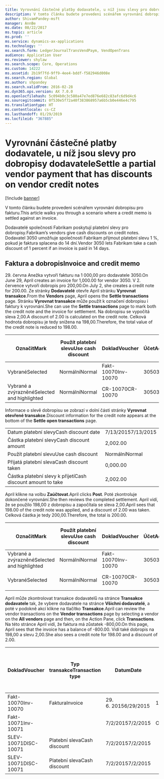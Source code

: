 ```yaml
---
title: Vyrovnání částečné platby dodavatele, u níž jsou slevy pro dobropisy dodavatele
description: V tomto článku budete provedeni scénářem vyrovnání dobropisu pro fakturu.
author: ShivamPandey-msft
manager: AnnBe
ms.date: 08/22/2017
ms.topic: article
ms.prod: ''
ms.service: dynamics-ax-applications
ms.technology: ''
ms.search.form: LedgerJournalTransVendPaym, VendOpenTrans
audience: Application User
ms.reviewer: shylaw
ms.search.scope: Core, Operations
ms.custom: 14222
ms.assetid: 2b19f7fd-9ff9-4ee4-bddf-f582946d008e
ms.search.region: Global
ms.author: shpandey
ms.search.validFrom: 2016-02-28
ms.dyn365.ops.version: AX 7.0.0
ms.openlocfilehash: 5c094b0c3c580a47e7ed876e682c83afc6d9d4c6
ms.sourcegitcommit: 0f530e5f72a40f383868957a6b5cb0e446e4c795
ms.translationtype: HT
ms.contentlocale: cs-CZ
ms.lasthandoff: 01/29/2019
ms.locfileid: "367885"
---
```

# <a name="settle-a-partial-vendor-payment-that-has-discounts-on-vendor-credit-notes"></a><span data-ttu-id="98ddb-103">Vyrovnání částečné platby dodavatele, u níž jsou slevy pro dobropisy dodavatele</span><span class="sxs-lookup"><span data-stu-id="98ddb-103">Settle a partial vendor payment that has discounts on vendor credit notes</span></span>

[!include [banner](../includes/banner.md)]

<span data-ttu-id="98ddb-104">V tomto článku budete provedeni scénářem vyrovnání dobropisu pro fakturu.</span><span class="sxs-lookup"><span data-stu-id="98ddb-104">This article walks you through a scenario where a credit memo is settled against an invoice.</span></span>

<span data-ttu-id="98ddb-105">Dodavatelé společnosti Fabrikam poskytují platební slevy pro dobropisy.</span><span class="sxs-lookup"><span data-stu-id="98ddb-105">Fabrikam’s vendors give cash discounts on credit notes.</span></span> <span data-ttu-id="98ddb-106">Dodavatel 3050 umožňuje společnosti Fabrikam přijmout platební slevu 1 %, pokud je faktura splacena do 14 dní.</span><span class="sxs-lookup"><span data-stu-id="98ddb-106">Vendor 3050 lets Fabrikam take a cash discount of 1 percent if an invoice is paid in 14 days.</span></span>

## <a name="invoice-and-credit-memo"></a><span data-ttu-id="98ddb-107">Faktura a dobropis</span><span class="sxs-lookup"><span data-stu-id="98ddb-107">Invoice and credit memo</span></span>
<span data-ttu-id="98ddb-108">29. června Anežka vytvoří fakturu na 1 000,00 pro dodavatele 3050.</span><span class="sxs-lookup"><span data-stu-id="98ddb-108">On June 29, April creates an invoice for 1,000.00 for vendor 3050.</span></span> <span data-ttu-id="98ddb-109">V 2. července vytvoří dobropis pro 200,00.</span><span class="sxs-lookup"><span data-stu-id="98ddb-109">On July 2, she creates a credit note for 200.00.</span></span> <span data-ttu-id="98ddb-110">Ze stránky **Dodavatelé** otevře April stránku **Vyrovnat transakce**.</span><span class="sxs-lookup"><span data-stu-id="98ddb-110">From the **Vendors** page, April opens the **Settle transactions** page.</span></span> <span data-ttu-id="98ddb-111">Stránku **Vyrovnat transakce** může použít k označení dobropisu i faktury k vyrovnání.</span><span class="sxs-lookup"><span data-stu-id="98ddb-111">She can use the **Settle transactions** page to mark both the credit note and the invoice for settlement.</span></span> <span data-ttu-id="98ddb-112">Na dobropisu se vypočítá sleva 2,00.</span><span class="sxs-lookup"><span data-stu-id="98ddb-112">A discount of 2.00 is calculated on the credit note.</span></span> <span data-ttu-id="98ddb-113">Celková hodnota dobropisu je tedy snížena na 198,00.</span><span class="sxs-lookup"><span data-stu-id="98ddb-113">Therefore, the total value of the credit note is reduced to 198.00.</span></span>

| <span data-ttu-id="98ddb-114">Označit</span><span class="sxs-lookup"><span data-stu-id="98ddb-114">Mark</span></span>                     | <span data-ttu-id="98ddb-115">Použít platební slevu</span><span class="sxs-lookup"><span data-stu-id="98ddb-115">Use cash discount</span></span> | <span data-ttu-id="98ddb-116">Doklad</span><span class="sxs-lookup"><span data-stu-id="98ddb-116">Voucher</span></span>   | <span data-ttu-id="98ddb-117">Účet</span><span class="sxs-lookup"><span data-stu-id="98ddb-117">Account</span></span> | <span data-ttu-id="98ddb-118">Datum</span><span class="sxs-lookup"><span data-stu-id="98ddb-118">Date</span></span>      | <span data-ttu-id="98ddb-119">Datum splatnosti</span><span class="sxs-lookup"><span data-stu-id="98ddb-119">Due date</span></span>  | <span data-ttu-id="98ddb-120">Faktura</span><span class="sxs-lookup"><span data-stu-id="98ddb-120">Invoice</span></span> | <span data-ttu-id="98ddb-121">Částka v měně transakce</span><span class="sxs-lookup"><span data-stu-id="98ddb-121">Amount in transaction currency</span></span> | <span data-ttu-id="98ddb-122">Měna</span><span class="sxs-lookup"><span data-stu-id="98ddb-122">Currency</span></span> | <span data-ttu-id="98ddb-123">Částka k vyrovnání</span><span class="sxs-lookup"><span data-stu-id="98ddb-123">Amount to settle</span></span> |
|--------------------------|-------------------|-----------|---------|-----------|-----------|---------|--------------------------------|----------|------------------|
| <span data-ttu-id="98ddb-124">Vybrané</span><span class="sxs-lookup"><span data-stu-id="98ddb-124">Selected</span></span>                 | <span data-ttu-id="98ddb-125">Normální</span><span class="sxs-lookup"><span data-stu-id="98ddb-125">Normal</span></span>            | <span data-ttu-id="98ddb-126">Fakt-10070</span><span class="sxs-lookup"><span data-stu-id="98ddb-126">Inv-10070</span></span> | <span data-ttu-id="98ddb-127">3050</span><span class="sxs-lookup"><span data-stu-id="98ddb-127">3050</span></span>    | <span data-ttu-id="98ddb-128">29. 6. 2015</span><span class="sxs-lookup"><span data-stu-id="98ddb-128">6/29/2015</span></span> | <span data-ttu-id="98ddb-129">7/29/2015</span><span class="sxs-lookup"><span data-stu-id="98ddb-129">7/29/2015</span></span> | <span data-ttu-id="98ddb-130">10070</span><span class="sxs-lookup"><span data-stu-id="98ddb-130">10070</span></span>   | <span data-ttu-id="98ddb-131">-1 000,00</span><span class="sxs-lookup"><span data-stu-id="98ddb-131">-1,000.00</span></span>                      | <span data-ttu-id="98ddb-132">USD</span><span class="sxs-lookup"><span data-stu-id="98ddb-132">USD</span></span>      | <span data-ttu-id="98ddb-133">-990,00</span><span class="sxs-lookup"><span data-stu-id="98ddb-133">-990.00</span></span>          |
| <span data-ttu-id="98ddb-134">Vybrané a zvýrazněné</span><span class="sxs-lookup"><span data-stu-id="98ddb-134">Selected and highlighted</span></span> | <span data-ttu-id="98ddb-135">Normální</span><span class="sxs-lookup"><span data-stu-id="98ddb-135">Normal</span></span>            | <span data-ttu-id="98ddb-136">CR-10070</span><span class="sxs-lookup"><span data-stu-id="98ddb-136">CR-10070</span></span>  | <span data-ttu-id="98ddb-137">3050</span><span class="sxs-lookup"><span data-stu-id="98ddb-137">3050</span></span>    | <span data-ttu-id="98ddb-138">7/2/2015</span><span class="sxs-lookup"><span data-stu-id="98ddb-138">7/2/2015</span></span>  | <span data-ttu-id="98ddb-139">7/29/2015</span><span class="sxs-lookup"><span data-stu-id="98ddb-139">7/29/2015</span></span> |         | <span data-ttu-id="98ddb-140">200,00</span><span class="sxs-lookup"><span data-stu-id="98ddb-140">200.00</span></span>                         | <span data-ttu-id="98ddb-141">USD</span><span class="sxs-lookup"><span data-stu-id="98ddb-141">USD</span></span>      | <span data-ttu-id="98ddb-142">198,00</span><span class="sxs-lookup"><span data-stu-id="98ddb-142">198.00</span></span>           |

<span data-ttu-id="98ddb-143">Informace o slevě dobropisu se zobrazí v dolní části stránky **Vyrovnat otevřené transakce**.</span><span class="sxs-lookup"><span data-stu-id="98ddb-143">Discount information for the credit note appears at the bottom of the **Settle open transactions** page.</span></span>

|                              |           |
|------------------------------|-----------|
| <span data-ttu-id="98ddb-144">Datum platební slevy</span><span class="sxs-lookup"><span data-stu-id="98ddb-144">Cash discount date</span></span>           | <span data-ttu-id="98ddb-145">7/13/2015</span><span class="sxs-lookup"><span data-stu-id="98ddb-145">7/13/2015</span></span> |
| <span data-ttu-id="98ddb-146">Částka platební slevy</span><span class="sxs-lookup"><span data-stu-id="98ddb-146">Cash discount amount</span></span>         | <span data-ttu-id="98ddb-147">2,00</span><span class="sxs-lookup"><span data-stu-id="98ddb-147">2.00</span></span>      |
| <span data-ttu-id="98ddb-148">Použít platební slevu</span><span class="sxs-lookup"><span data-stu-id="98ddb-148">Use cash discount</span></span>            | <span data-ttu-id="98ddb-149">Normální</span><span class="sxs-lookup"><span data-stu-id="98ddb-149">Normal</span></span>    |
| <span data-ttu-id="98ddb-150">Přijatá platební sleva</span><span class="sxs-lookup"><span data-stu-id="98ddb-150">Cash discount taken</span></span>          | <span data-ttu-id="98ddb-151">0,00</span><span class="sxs-lookup"><span data-stu-id="98ddb-151">0.00</span></span>      |
| <span data-ttu-id="98ddb-152">Částka platební slevy k přijetí</span><span class="sxs-lookup"><span data-stu-id="98ddb-152">Cash discount amount to take</span></span> | <span data-ttu-id="98ddb-153">2,00</span><span class="sxs-lookup"><span data-stu-id="98ddb-153">2.00</span></span>      |

<span data-ttu-id="98ddb-154">April klikne na volbu **Zaúčtovat**.</span><span class="sxs-lookup"><span data-stu-id="98ddb-154">April clicks **Post**.</span></span> <span data-ttu-id="98ddb-155">Poté zkontroluje dokončené vyrovnání.</span><span class="sxs-lookup"><span data-stu-id="98ddb-155">She then reviews the completed settlement.</span></span> <span data-ttu-id="98ddb-156">April vidí, že se použilo 198,00 z dobropisu a započítala se sleva 2,00.</span><span class="sxs-lookup"><span data-stu-id="98ddb-156">April sees that 198.00 of the credit note was applied, and a discount of 2.00 was taken.</span></span> <span data-ttu-id="98ddb-157">Celková částka je tedy 200,00.</span><span class="sxs-lookup"><span data-stu-id="98ddb-157">Therefore, the total is 200.00.</span></span>

| <span data-ttu-id="98ddb-158">Označit</span><span class="sxs-lookup"><span data-stu-id="98ddb-158">Mark</span></span>                     | <span data-ttu-id="98ddb-159">Použít platební slevu</span><span class="sxs-lookup"><span data-stu-id="98ddb-159">Use cash discount</span></span> | <span data-ttu-id="98ddb-160">Doklad</span><span class="sxs-lookup"><span data-stu-id="98ddb-160">Voucher</span></span>   | <span data-ttu-id="98ddb-161">Účet</span><span class="sxs-lookup"><span data-stu-id="98ddb-161">Account</span></span> | <span data-ttu-id="98ddb-162">Datum</span><span class="sxs-lookup"><span data-stu-id="98ddb-162">Date</span></span>      | <span data-ttu-id="98ddb-163">Datum splatnosti</span><span class="sxs-lookup"><span data-stu-id="98ddb-163">Due date</span></span>  | <span data-ttu-id="98ddb-164">Faktura</span><span class="sxs-lookup"><span data-stu-id="98ddb-164">Invoice</span></span>  | <span data-ttu-id="98ddb-165">Částka v měně transakce</span><span class="sxs-lookup"><span data-stu-id="98ddb-165">Amount in transaction currency</span></span> | <span data-ttu-id="98ddb-166">Měna</span><span class="sxs-lookup"><span data-stu-id="98ddb-166">Currency</span></span> | <span data-ttu-id="98ddb-167">Částka k vyrovnání</span><span class="sxs-lookup"><span data-stu-id="98ddb-167">Amount to settle</span></span> |
|--------------------------|-------------------|-----------|---------|-----------|-----------|----------|--------------------------------|----------|------------------|
| <span data-ttu-id="98ddb-168">Vybrané a zvýrazněné</span><span class="sxs-lookup"><span data-stu-id="98ddb-168">Selected and highlighted</span></span> | <span data-ttu-id="98ddb-169">Normální</span><span class="sxs-lookup"><span data-stu-id="98ddb-169">Normal</span></span>            | <span data-ttu-id="98ddb-170">Fakt-10070</span><span class="sxs-lookup"><span data-stu-id="98ddb-170">Inv-10070</span></span> | <span data-ttu-id="98ddb-171">3050</span><span class="sxs-lookup"><span data-stu-id="98ddb-171">3050</span></span>    | <span data-ttu-id="98ddb-172">29. 6. 2015</span><span class="sxs-lookup"><span data-stu-id="98ddb-172">6/29/2015</span></span> | <span data-ttu-id="98ddb-173">7/29/2015</span><span class="sxs-lookup"><span data-stu-id="98ddb-173">7/29/2015</span></span> | <span data-ttu-id="98ddb-174">10070</span><span class="sxs-lookup"><span data-stu-id="98ddb-174">10070</span></span>    | <span data-ttu-id="98ddb-175">-1 000,00</span><span class="sxs-lookup"><span data-stu-id="98ddb-175">-1,000.00</span></span>                      | <span data-ttu-id="98ddb-176">USD</span><span class="sxs-lookup"><span data-stu-id="98ddb-176">USD</span></span>      | <span data-ttu-id="98ddb-177">-200,00</span><span class="sxs-lookup"><span data-stu-id="98ddb-177">-200.00</span></span>          |
| <span data-ttu-id="98ddb-178">Vybrané</span><span class="sxs-lookup"><span data-stu-id="98ddb-178">Selected</span></span>                 | <span data-ttu-id="98ddb-179">Normální</span><span class="sxs-lookup"><span data-stu-id="98ddb-179">Normal</span></span>            | <span data-ttu-id="98ddb-180">CR-10070</span><span class="sxs-lookup"><span data-stu-id="98ddb-180">CR-10070</span></span>  | <span data-ttu-id="98ddb-181">3050</span><span class="sxs-lookup"><span data-stu-id="98ddb-181">3050</span></span>    | <span data-ttu-id="98ddb-182">7/2/2015</span><span class="sxs-lookup"><span data-stu-id="98ddb-182">7/2/2015</span></span>  | <span data-ttu-id="98ddb-183">7/29/2015</span><span class="sxs-lookup"><span data-stu-id="98ddb-183">7/29/2015</span></span> | <span data-ttu-id="98ddb-184">CR-10070</span><span class="sxs-lookup"><span data-stu-id="98ddb-184">CR-10070</span></span> | <span data-ttu-id="98ddb-185">200,00</span><span class="sxs-lookup"><span data-stu-id="98ddb-185">200.00</span></span>                         | <span data-ttu-id="98ddb-186">USD</span><span class="sxs-lookup"><span data-stu-id="98ddb-186">USD</span></span>      | <span data-ttu-id="98ddb-187">198,00</span><span class="sxs-lookup"><span data-stu-id="98ddb-187">198.00</span></span>           |

<span data-ttu-id="98ddb-188">April může zkontrolovat transakce dodavatelů na stránce **Transakce dodavatele** tak, že vybere dodavatele na stránce **Všichni dodavatelé**, a poté v podokně akcí klikne na tlačítko **Transakce**.</span><span class="sxs-lookup"><span data-stu-id="98ddb-188">April can review the vendor transactions on the **Vendor transactions** page by selecting a vendor on the **All vendors** page and then, on the Action Pane, click **Transactions**.</span></span> <span data-ttu-id="98ddb-189">Na této stránce April vidí, že faktura má zůstatek -800,00.</span><span class="sxs-lookup"><span data-stu-id="98ddb-189">On this page, April sees that the invoice has a balance of -800.00.</span></span> <span data-ttu-id="98ddb-190">Vidí také dobropis na 198,00 a slevu 2,00.</span><span class="sxs-lookup"><span data-stu-id="98ddb-190">She also sees a credit note for 198.00 and a discount of 2.00.</span></span>

| <span data-ttu-id="98ddb-191">Doklad</span><span class="sxs-lookup"><span data-stu-id="98ddb-191">Voucher</span></span>    | <span data-ttu-id="98ddb-192">Typ transakce</span><span class="sxs-lookup"><span data-stu-id="98ddb-192">Transaction type</span></span> | <span data-ttu-id="98ddb-193">Datum</span><span class="sxs-lookup"><span data-stu-id="98ddb-193">Date</span></span>      | <span data-ttu-id="98ddb-194">Faktura</span><span class="sxs-lookup"><span data-stu-id="98ddb-194">Invoice</span></span> | <span data-ttu-id="98ddb-195">Částka Má dáti v transakční měně</span><span class="sxs-lookup"><span data-stu-id="98ddb-195">Amount in transaction currency debit</span></span> | <span data-ttu-id="98ddb-196">Částka Dal v transakční měně</span><span class="sxs-lookup"><span data-stu-id="98ddb-196">Amount in transaction currency credit</span></span> | <span data-ttu-id="98ddb-197">Zůstatek</span><span class="sxs-lookup"><span data-stu-id="98ddb-197">Balance</span></span> | <span data-ttu-id="98ddb-198">Měna</span><span class="sxs-lookup"><span data-stu-id="98ddb-198">Currency</span></span> |
|------------|------------------|-----------|---------|--------------------------------------|---------------------------------------|---------|----------|
| <span data-ttu-id="98ddb-199">Fakt-10070</span><span class="sxs-lookup"><span data-stu-id="98ddb-199">Inv-10070</span></span>  | <span data-ttu-id="98ddb-200">Faktura</span><span class="sxs-lookup"><span data-stu-id="98ddb-200">Invoice</span></span>          | <span data-ttu-id="98ddb-201">29. 6. 2015</span><span class="sxs-lookup"><span data-stu-id="98ddb-201">6/29/2015</span></span> | <span data-ttu-id="98ddb-202">10070</span><span class="sxs-lookup"><span data-stu-id="98ddb-202">10070</span></span>   |                                      | <span data-ttu-id="98ddb-203">1 000,00</span><span class="sxs-lookup"><span data-stu-id="98ddb-203">1,000.00</span></span>                              | <span data-ttu-id="98ddb-204">-800,00</span><span class="sxs-lookup"><span data-stu-id="98ddb-204">-800.00</span></span> | <span data-ttu-id="98ddb-205">USD</span><span class="sxs-lookup"><span data-stu-id="98ddb-205">USD</span></span>      |
| <span data-ttu-id="98ddb-206">Fakt-10071</span><span class="sxs-lookup"><span data-stu-id="98ddb-206">Inv-10071</span></span>  |                  | <span data-ttu-id="98ddb-207">7/2/2015</span><span class="sxs-lookup"><span data-stu-id="98ddb-207">7/2/2015</span></span>  | <span data-ttu-id="98ddb-208">CR10071</span><span class="sxs-lookup"><span data-stu-id="98ddb-208">CR10071</span></span> | <span data-ttu-id="98ddb-209">200,00</span><span class="sxs-lookup"><span data-stu-id="98ddb-209">200.00</span></span>                               |                                       | <span data-ttu-id="98ddb-210">0,00</span><span class="sxs-lookup"><span data-stu-id="98ddb-210">0.00</span></span>    | <span data-ttu-id="98ddb-211">USD</span><span class="sxs-lookup"><span data-stu-id="98ddb-211">USD</span></span>      |
| <span data-ttu-id="98ddb-212">SLEV-10071</span><span class="sxs-lookup"><span data-stu-id="98ddb-212">DISC-10071</span></span> |  <span data-ttu-id="98ddb-213">Platební sleva</span><span class="sxs-lookup"><span data-stu-id="98ddb-213">Cash discount</span></span>   | <span data-ttu-id="98ddb-214">7/2/2015</span><span class="sxs-lookup"><span data-stu-id="98ddb-214">7/2/2015</span></span>  |         | <span data-ttu-id="98ddb-215">2,00</span><span class="sxs-lookup"><span data-stu-id="98ddb-215">2.00</span></span>                                 |                                       | <span data-ttu-id="98ddb-216">0,00</span><span class="sxs-lookup"><span data-stu-id="98ddb-216">0.00</span></span>    | <span data-ttu-id="98ddb-217">USD</span><span class="sxs-lookup"><span data-stu-id="98ddb-217">USD</span></span>      |
| <span data-ttu-id="98ddb-218">SLEV-10071</span><span class="sxs-lookup"><span data-stu-id="98ddb-218">DISC-10071</span></span> |  <span data-ttu-id="98ddb-219">Platební sleva</span><span class="sxs-lookup"><span data-stu-id="98ddb-219">Cash discount</span></span>   | <span data-ttu-id="98ddb-220">7/2/2015</span><span class="sxs-lookup"><span data-stu-id="98ddb-220">7/2/2015</span></span>  |         |                                      | <span data-ttu-id="98ddb-221">2,00</span><span class="sxs-lookup"><span data-stu-id="98ddb-221">2.00</span></span>                                  | <span data-ttu-id="98ddb-222">0,00</span><span class="sxs-lookup"><span data-stu-id="98ddb-222">0.00</span></span>    | <span data-ttu-id="98ddb-223">USD</span><span class="sxs-lookup"><span data-stu-id="98ddb-223">USD</span></span>      |





